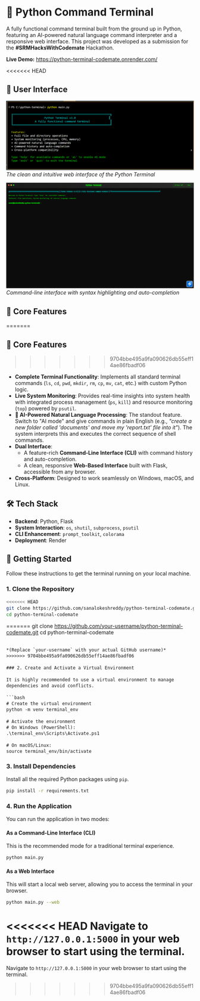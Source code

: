 # 🐍 Python Command Terminal

A fully functional command terminal built from the ground up in Python, featuring an AI-powered natural language command interpreter and a responsive web interface. This project was developed as a submission for the **#SRMHacksWithCodemate** Hackathon.

**Live Demo:** https://python-terminal-codemate.onrender.com/

<<<<<<< HEAD
## 📸 User Interface

![Terminal UI Screenshot](./screenshots/terminal-ui.png)
*The clean and intuitive web interface of the Python Terminal*

![CLI Interface Screenshot](./screenshots/cli-interface.png)
*Command-line interface with syntax highlighting and auto-completion*

## 🌟 Core Features

=======
## 🌟 Core Features

>>>>>>> 9704bbe495a9fa090626db55eff14ae86fbadf06
* **Complete Terminal Functionality**: Implements all standard terminal commands (`ls`, `cd`, `pwd`, `mkdir`, `rm`, `cp`, `mv`, `cat`, etc.) with custom Python logic.
* **Live System Monitoring**: Provides real-time insights into system health with integrated process management (`ps`, `kill`) and resource monitoring (`top`) powered by `psutil`.
* **🧠 AI-Powered Natural Language Processing**: The standout feature. Switch to "AI mode" and give commands in plain English (e.g., *"create a new folder called 'documents' and move my 'report.txt' file into it"*). The system interprets this and executes the correct sequence of shell commands.
* **Dual Interface**:
   * A feature-rich **Command-Line Interface (CLI)** with command history and auto-completion.
   * A clean, responsive **Web-Based Interface** built with Flask, accessible from any browser.
* **Cross-Platform**: Designed to work seamlessly on Windows, macOS, and Linux.

## 🛠️ Tech Stack

* **Backend**: Python, Flask
* **System Interaction**: `os`, `shutil`, `subprocess`, `psutil`
* **CLI Enhancement**: `prompt_toolkit`, `colorama`
* **Deployment**: Render

## 🚀 Getting Started

Follow these instructions to get the terminal running on your local machine.

### 1. Clone the Repository

```bash
<<<<<<< HEAD
git clone https://github.com/sanalokeshreddy/python-terminal-codemate.git
cd python-terminal-codemate
```

=======
git clone https://github.com/your-username/python-terminal-codemate.git
cd python-terminal-codemate
```

*(Replace `your-username` with your actual GitHub username)*
>>>>>>> 9704bbe495a9fa090626db55eff14ae86fbadf06

### 2. Create and Activate a Virtual Environment

It is highly recommended to use a virtual environment to manage dependencies and avoid conflicts.

```bash
# Create the virtual environment
python -m venv terminal_env

# Activate the environment
# On Windows (PowerShell):
.\terminal_env\Scripts\Activate.ps1

# On macOS/Linux:
source terminal_env/bin/activate
```

### 3. Install Dependencies

Install all the required Python packages using `pip`.

```bash
pip install -r requirements.txt
```

### 4. Run the Application

You can run the application in two modes:

#### As a Command-Line Interface (CLI)
This is the recommended mode for a traditional terminal experience.

```bash
python main.py
```

#### As a Web Interface
This will start a local web server, allowing you to access the terminal in your browser.

```bash
python main.py --web
```

<<<<<<< HEAD
Navigate to `http://127.0.0.1:5000` in your web browser to start using the terminal.
=======
Navigate to `http://127.0.0.1:5000` in your web browser to start using the terminal.
>>>>>>> 9704bbe495a9fa090626db55eff14ae86fbadf06
